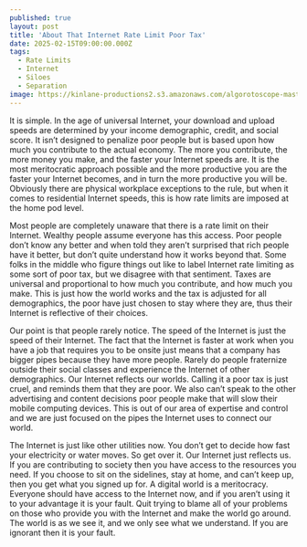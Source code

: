 ```yaml
---
published: true
layout: post
title: 'About That Internet Rate Limit Poor Tax'
date: 2025-02-15T09:00:00.000Z
tags:
  - Rate Limits
  - Internet
  - Siloes
  - Separation
image: https://kinlane-productions2.s3.amazonaws.com/algorotoscope-master/purple-circuit-cell-tower-close-2.jpeg
---
```

It is simple. In the age of universal Internet, your download and upload speeds are determined by your income demographic, credit, and social score. It isn’t designed to penalize poor people but is based upon how much you contribute to the actual economy. The more you contribute, the more money you make, and the faster your Internet speeds are. It is the most meritocratic approach possible and the more productive you are the faster your Internet becomes, and in turn the more productive you will be. Obviously there are physical workplace exceptions to the rule, but when it comes to residential Internet speeds, this is how rate limits are imposed at the home pod level.

Most people are completely unaware that there is a rate limit on their Internet. Wealthy people assume everyone has this access. Poor people don’t know any better and when told they aren’t surprised that rich people have it better, but don’t quite understand how it works beyond that. Some folks in the middle who figure things out like to label Internet rate limiting as some sort of poor tax, but we disagree with that sentiment. Taxes are universal and proportional to how much you contribute, and how much you make. This is just how the world works and the tax is adjusted for all demographics, the poor have just chosen to stay where they are, thus their Internet is reflective of their choices.

Our point is that people rarely notice. The speed of the Internet is just the speed of their Internet. The fact that the Internet is faster at work when you have a job that requires you to be onsite just means that a company has bigger pipes because they have more people. Rarely do people fraternize outside their social classes and experience the Internet of other demographics. Our Internet reflects our worlds. Calling it a poor tax is just cruel, and reminds them that they are poor. We also can’t speak to the other advertising and content decisions poor people make that will slow their mobile computing devices. This is out of our area of expertise and control and we are just focused on the pipes the Internet uses to connect our world.

The Internet is just like other utilities now. You don’t get to decide how fast your electricity or water moves. So get over it. Our Internet just reflects us. If you are contributing to society then you have access to the resources you need. If you choose to sit on the sidelines, stay at home, and can’t keep up, then you get what you signed up for. A digital world is a meritocracy. Everyone should have access to the Internet now, and if you aren’t using it to your advantage it is your fault. Quit trying to blame all of your problems on those who provide you with the Internet and make the world go around. The world is as we see it, and we only see what we understand. If you are ignorant then it is your fault.

